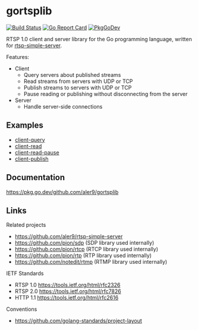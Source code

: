 
# gortsplib

[![Build Status](https://travis-ci.com/aler9/gortsplib.svg?branch=master)](https://travis-ci.com/aler9/gortsplib)
[![Go Report Card](https://goreportcard.com/badge/github.com/aler9/gortsplib)](https://goreportcard.com/report/github.com/aler9/gortsplib)
[![PkgGoDev](https://pkg.go.dev/badge/github.com/aler9/gortsplib)](https://pkg.go.dev/github.com/aler9/gortsplib)

RTSP 1.0 client and server library for the Go programming language, written for [rtsp-simple-server](https://github.com/aler9/rtsp-simple-server).

Features:

* Client
  * Query servers about published streams
  * Read streams from servers with UDP or TCP
  * Publish streams to servers with UDP or TCP
  * Pause reading or publishing without disconnecting from the server
* Server
  * Handle server-side connections

## Examples

* [client-query](examples/client-query.go)
* [client-read](examples/client-read.go)
* [client-read-pause](examples/client-read-pause.go)
* [client-publish](examples/client-publish.go)

## Documentation

https://pkg.go.dev/github.com/aler9/gortsplib

## Links

Related projects

* https://github.com/aler9/rtsp-simple-server
* https://github.com/pion/sdp (SDP library used internally)
* https://github.com/pion/rtcp (RTCP library used internally)
* https://github.com/pion/rtp (RTP library used internally)
* https://github.com/notedit/rtmp (RTMP library used internally)

IETF Standards

* RTSP 1.0 https://tools.ietf.org/html/rfc2326
* RTSP 2.0 https://tools.ietf.org/html/rfc7826
* HTTP 1.1 https://tools.ietf.org/html/rfc2616

Conventions

* https://github.com/golang-standards/project-layout
